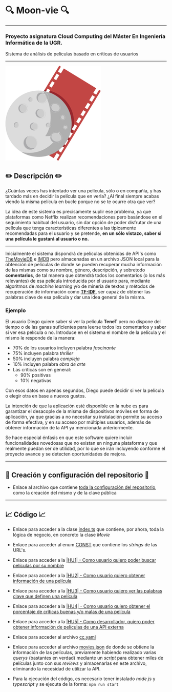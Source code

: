 # :mag: Moon-vie :mag:
---
### Proyecto asignatura Cloud Computing del Máster En Ingeniería Informática de la UGR.

Sistema de análisis de películas basado en críticas de usuarios

***

![Moon-vie](https://github.com/LCinder/Moon-vie/blob/master/docs/img/LOGO%2011.png)

## :pencil2: Descripción :pencil2:

¿Cuántas veces has intentado ver una película, sólo o en compañía, y has tardado más en decidir la película que en verla?
¿Al final siempre acabas viendo la misma película en bucle porque no se te ocurre otra que ver?

La idea de este sistema es precisamente suplir ese problema, ya que plataformas como Netflix realizan 
recomendaciones pero basándose en el seguimiento habitual del usuario, sin dar 
opción de poder disfrutar de una película que tenga características diferentes a las típicamente recomendadas para el usuario
y se pretende, **en un sólo vistazo, saber si una película le gustará al usuario o no.**

---

Inicialmente el sistema dispondrá de películas obtenidas de API's como [TheMovieDB](https://developers.themoviedb.org/)
e [IMDB](https://imdb-api.com/) pero almacenadas en un archivo JSON local para la obtención de películas de donde se pueden
recuperar mucha información de las mismas como su nombre, género, descripción, y sobretodo **comentarios**, de tal manera
que obtendrá todos los comentarios (o los más relevantes) de esa película introducida por
el usuario para, mediante algoritmos de *machine learning* y/o de minería de textos y 
métodos de recuperación de información como **[TF-IDF,](https://en.wikipedia.org/wiki/Tf%E2%80%93idf)** ser capaz de obtener
las palabras clave de esa película y dar una idea general de la misma.

### Ejemplo
El usuario Diego quiere saber si ver la película **TeneT** pero no dispone del tiempo
o de las ganas suficientes para leerse todos los comentarios y saber si ver esa película o no.
Introduce en el sistema el nombre de la película y el mismo le responde de la manera:
- 70% de los usuarios incluyen palabra *fascinante*
- 75% incluyen palabra *thriller*
- 50% incluyen palabra *compleja*
- 10% incluyen palabra *obra de arte*
- Las críticas son en general: 
  - 90% positivas
  - 10% negativas

Con esos datos en apenas segundos, Diego puede decidir si ver la película o elegir otra
en base a nuevos gustos.

La intención de que la aplicación esté disponible en la nube es para garantizar el desacople de la misma de dispositivos móviles
en forma de aplicación, ya que gracias a no necesitar su instalación permite su acceso de forma efectiva, y
en su acceso por múltiples usuarios, además de obtener información de la API ya mencionada anteriormente.

Se hace especial énfasis en que este software quiere incluir funcionalidades novedosas que no existan en ninguna plataforma
y que realmente puedan ser de utilidad, por lo que se irán incluyendo conforme el proyecto avance y se detecten oportunidades de mejora.

***

## :rocket: Creación y configuración del repositorio :rocket:

- Enlace al archivo que contiene [toda la configuración del repositorio](https://github.com/LCinder/Moon-vie/blob/master/docs/hito0.md), como la creación del mismo 
y de la clave pública

---

## :chart_with_upwards_trend: Código :chart_with_upwards_trend:
- Enlace para acceder a la clase [index.ts](https://github.com/LCinder/Moon-vie/blob/master/src/index.ts)
que contiene, por ahora, toda la lógica de negocio, en concreto la clase *Movie*
- Enlace para acceder al enum [CONST](https://github.com/LCinder/Moon-vie/blob/master/src/CONST.ts) que contiene
los _strings_ de las URL's.
- Enlace para acceder a la [|HU1| - Como usuario quiero poder buscar películas por su nombre](https://github.com/LCinder/Moon-vie/issues/1)
- Enlace para acceder a la [|HU2| - Como usuario quiero obtener información de una película](https://github.com/LCinder/Moon-vie/issues/2)
- Enlace para acceder a la [|HU3| - Como usuario quiero ver las palabras clave que definen una película](https://github.com/LCinder/Moon-vie/issues/3)
- Enlace para acceder a la [|HU4| - Como usuario quiero obtener el porcentaje de críticas buenas y/o malas de una película](https://github.com/LCinder/Moon-vie/issues/4)
- Enlace para acceder a la [|HU5| - Como desarrollador, quiero poder obtener información de películas de una API externa](https://github.com/LCinder/Moon-vie/issues/5)

- Enlace para acceder al archivo [cc.yaml](https://github.com/LCinder/Moon-vie/blob/master/cc.yaml)
- Enlace para acceder al archivo [movies.json](https://github.com/LCinder/Moon-vie/blob/master/data/movies.json) de donde se obtiene la información de las películas,
previamente habiendo realizado varias *querys* (bastantes en verdad) mediante un *script* para obtener miles de películas
junto con sus *reviews* y almacenarlas en este archivo, eliminando la necesidad de utilizar la API.
- Para la ejecución del código, es necesario tener instalado *node.js* y *typescript* y se ejecuta de la forma:
`npm run start`